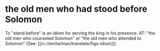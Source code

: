 # the old men who had stood before Solomon

To "stand before" is an idiom for serving the king in his presence. AT: "the old men who counseled Solomon" or "the old men who attended to Solomon" (See: [[rc://en/ta/man/translate/figs-idiom]])

